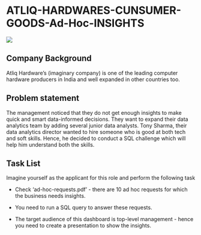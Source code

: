 # ATLIQ-HARDWARES-CUNSUMER-GOODS-Ad-Hoc-INSIGHTS
![](https://www.caxsol.com/assets/img/data-analysis.gif)

## Company Background
Atliq Hardware’s (imaginary company) is one of the leading computer hardware producers in India and well expanded in other countries too.


## Problem statement
The management noticed that they do not get enough insights to make quick and smart data-informed decisions. They want to expand their data analytics team by adding several junior data analysts. Tony Sharma, their data analytics director wanted to hire someone who is good at both tech and soft skills. Hence, he decided to conduct a SQL challenge which will help him understand both the skills.


## Task List
Imagine yourself as the applicant for this role and perform the following task

- Check ‘ad-hoc-requests.pdf’ - there are 10 ad hoc requests for which the business needs insights.
  
- You need to run a SQL query to answer these requests. 

- The target audience of this dashboard is top-level management - hence you need to create a presentation to show the insights.
